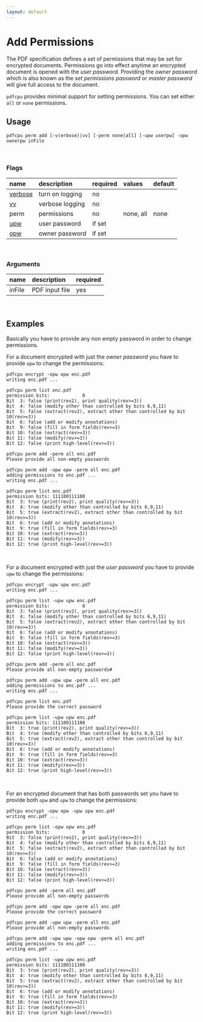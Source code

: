 ```yaml
---
layout: default
---
```


# Add Permissions

The PDF specification defines a set of permissions that may be set for encrypted documents.
Permissions go into effect anytime an encrypted document is opened with the *user password*.
Providing the *owner password* which is also known as the *set permissions password* or *master password* will give full access to the document.

`pdfcpu` provides minimal support for setting permissions. You can set either `all` or `none` permissions.

## Usage

```
pdfcpu perm add [-v(erbose)|vv] [-perm none|all] [-upw userpw] -opw ownerpw inFile
```

<br>

### Flags

| name                             | description     | required | values    | default
|:---------------------------------|:----------------|:---------|:----------|:-------
| [verbose](../getting_started.md) | turn on logging | no
| [vv](../getting_started.md)      | verbose logging | no
| perm                             | permissions     | no       | none, all | none
| [upw](../getting_started.md)     | user password   | if set
| [opw](../getting_started.md)     | owner password  | if set

<br>

### Arguments

| name         | description            | required
|:-------------|:-----------------------|:--------
| inFile       | PDF input file         | yes

<br>

## Examples

Basically you have to provide any non empty password in order to change permissions. 

For a document encrypted with just the *owner password* you have to provide `opw` to change the permissions:

```
pdfcpu encrypt -opw opw enc.pdf
writing enc.pdf ...

pdfcpu perm list enc.pdf
permission bits:            0
Bit  3: false (print(rev2), print quality(rev>=3))
Bit  4: false (modify other than controlled by bits 6,9,11)
Bit  5: false (extract(rev2), extract other than controlled by bit 10(rev>=3))
Bit  6: false (add or modify annotations)
Bit  9: false (fill in form fields(rev>=3)
Bit 10: false (extract(rev>=3))
Bit 11: false (modify(rev>=3))
Bit 12: false (print high-level(rev>=3))

pdfcpu perm add -perm all enc.pdf
Please provide all non-empty passwords

pdfcpu perm add -opw opw -perm all enc.pdf
adding permissions to enc.pdf ...
writing enc.pdf ...

pdfcpu perm list enc.pdf
permission bits: 111100111100
Bit  3: true (print(rev2), print quality(rev>=3))
Bit  4: true (modify other than controlled by bits 6,9,11)
Bit  5: true (extract(rev2), extract other than controlled by bit 10(rev>=3))
Bit  6: true (add or modify annotations)
Bit  9: true (fill in form fields(rev>=3)
Bit 10: true (extract(rev>=3))
Bit 11: true (modify(rev>=3))
Bit 12: true (print high-level(rev>=3))
```

<br>

For a document encrypted with just the *user password* you have to provide `upw` to change the permissions:
```
pdfcpu encrypt -upw upw enc.pdf
writing enc.pdf ...

pdfcpu perm list -upw upw enc.pdf
permission bits:            0
Bit  3: false (print(rev2), print quality(rev>=3))
Bit  4: false (modify other than controlled by bits 6,9,11)
Bit  5: false (extract(rev2), extract other than controlled by bit 10(rev>=3))
Bit  6: false (add or modify annotations)
Bit  9: false (fill in form fields(rev>=3)
Bit 10: false (extract(rev>=3))
Bit 11: false (modify(rev>=3))
Bit 12: false (print high-level(rev>=3))

pdfcpu perm add -perm all enc.pdf
Please provide all non-empty passwords#

pdfcpu perm add -upw upw -perm all enc.pdf
adding permissions to enc.pdf ...
writing enc.pdf ...

pdfcpu perm list enc.pdf
Please provide the correct password

pdfcpu perm list -upw upw enc.pdf
permission bits: 111100111100
Bit  3: true (print(rev2), print quality(rev>=3))
Bit  4: true (modify other than controlled by bits 6,9,11)
Bit  5: true (extract(rev2), extract other than controlled by bit 10(rev>=3))
Bit  6: true (add or modify annotations)
Bit  9: true (fill in form fields(rev>=3)
Bit 10: true (extract(rev>=3))
Bit 11: true (modify(rev>=3))
Bit 12: true (print high-level(rev>=3))
```

<br>

For an encrypted document that has both passwords set you have to provide both `opw` and `upw` to change the permissions:
```
pdfcpu encrypt -opw opw -upw upw enc.pdf
writing enc.pdf ...

pdfcpu perm list -opw opw enc.pdf
permission bits:            0
Bit  3: false (print(rev2), print quality(rev>=3))
Bit  4: false (modify other than controlled by bits 6,9,11)
Bit  5: false (extract(rev2), extract other than controlled by bit 10(rev>=3))
Bit  6: false (add or modify annotations)
Bit  9: false (fill in form fields(rev>=3)
Bit 10: false (extract(rev>=3))
Bit 11: false (modify(rev>=3))
Bit 12: false (print high-level(rev>=3))

pdfcpu perm add -perm all enc.pdf
Please provide all non-empty passwords

pdfcpu perm add -opw opw -perm all enc.pdf
Please provide the correct password

pdfcpu perm add -upw upw -perm all enc.pdf
Please provide all non-empty passwords

pdfcpu perm add -upw upw -opw opw -perm all enc.pdf
adding permissions to enc.pdf ...
writing enc.pdf ...

pdfcpu perm list -upw upw enc.pdf
permission bits: 111100111100
Bit  3: true (print(rev2), print quality(rev>=3))
Bit  4: true (modify other than controlled by bits 6,9,11)
Bit  5: true (extract(rev2), extract other than controlled by bit 10(rev>=3))
Bit  6: true (add or modify annotations)
Bit  9: true (fill in form fields(rev>=3)
Bit 10: true (extract(rev>=3))
Bit 11: true (modify(rev>=3))
Bit 12: true (print high-level(rev>=3))
```